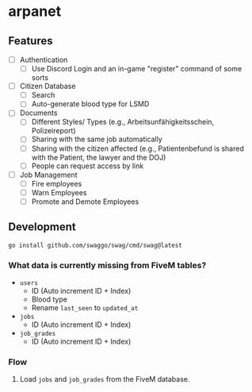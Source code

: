 # arpanet

## Features

- [ ] Authentication
    - [ ] Use Discord Login and an in-game "register" command of some sorts
- [ ] Citizen Database
    - [ ] Search
    - [ ] Auto-generate blood type for LSMD
- [ ] Documents
    - [ ] Different Styles/ Types (e.g., Arbeitsunfähigkeitsschein, Polizeireport)
    - [ ] Sharing with the same job automatically
    - [ ] Sharing with the citizen affected (e.g., Patientenbefund is shared with the Patient, the lawyer and the DOJ)
    - [ ] People can request access by link
- [ ] Job Management
    - [ ] Fire employees
    - [ ] Warn Employees
    - [ ] Promote and Demote Employees 

## Development

```console
go install github.com/swaggo/swag/cmd/swag@latest
```

### What data is currently missing from FiveM tables?

* `users`
    * ID (Auto increment ID + Index)
    * Blood type
    * Rename `last_seen` to `updated_at`
* `jobs`
    * ID (Auto increment ID + Index)
* `job_grades`
    * ID (Auto increment ID + Index)

### Flow

1. Load `jobs` and `job_grades` from the FiveM database.
